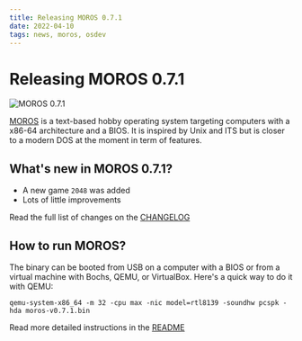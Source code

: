 ```yaml
---
title: Releasing MOROS 0.7.1
date: 2022-04-10
tags: news, moros, osdev
---
```


# Releasing MOROS 0.7.1

![MOROS 0.7.1](moros-0-7-1.png)

[MOROS](http://moros.cc) is a text-based hobby operating system targeting computers with a x86-64
architecture and a BIOS. It is inspired by Unix and ITS but is closer to a
modern DOS at the moment in term of features.

## What's new in MOROS 0.7.1?
- A new game `2048` was added
- Lots of little improvements

Read the full list of changes on the
[CHANGELOG](https://github.com/vinc/moros/blob/v0.7.1/CHANGELOG.md)

## How to run MOROS?

The binary can be booted from USB on a computer with a BIOS or from a virtual
machine with Bochs, QEMU, or VirtualBox. Here's a quick way to do it with QEMU:

```
qemu-system-x86_64 -m 32 -cpu max -nic model=rtl8139 -soundhw pcspk -hda moros-v0.7.1.bin
```

Read more detailed instructions in the
[README](https://github.com/vinc/moros/blob/v0.7.1/README.md)

